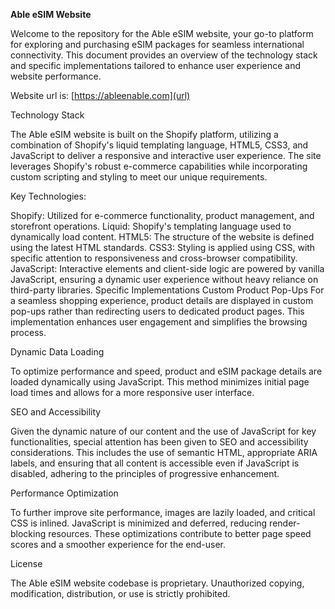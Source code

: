 **Able eSIM Website**

Welcome to the repository for the Able eSIM website, your go-to platform for exploring and purchasing eSIM packages for seamless international connectivity. This document provides an overview of the technology stack and specific implementations tailored to enhance user experience and website performance.

Website url is: [https://ableenable.com](url)


Technology Stack

The Able eSIM website is built on the Shopify platform, utilizing a combination of Shopify's liquid templating language, HTML5, CSS3, and JavaScript to deliver a responsive and interactive user experience. The site leverages Shopify's robust e-commerce capabilities while incorporating custom scripting and styling to meet our unique requirements.


Key Technologies:

Shopify: Utilized for e-commerce functionality, product management, and storefront operations.
Liquid: Shopify's templating language used to dynamically load content.
HTML5: The structure of the website is defined using the latest HTML standards.
CSS3: Styling is applied using CSS, with specific attention to responsiveness and cross-browser compatibility.
JavaScript: Interactive elements and client-side logic are powered by vanilla JavaScript, ensuring a dynamic user experience without heavy reliance on third-party libraries.
Specific Implementations
Custom Product Pop-Ups
For a seamless shopping experience, product details are displayed in custom pop-ups rather than redirecting users to dedicated product pages. This implementation enhances user engagement and simplifies the browsing process.


Dynamic Data Loading

To optimize performance and speed, product and eSIM package details are loaded dynamically using JavaScript. This method minimizes initial page load times and allows for a more responsive user interface.


SEO and Accessibility

Given the dynamic nature of our content and the use of JavaScript for key functionalities, special attention has been given to SEO and accessibility considerations. This includes the use of semantic HTML, appropriate ARIA labels, and ensuring that all content is accessible even if JavaScript is disabled, adhering to the principles of progressive enhancement.


Performance Optimization

To further improve site performance, images are lazily loaded, and critical CSS is inlined. JavaScript is minimized and deferred, reducing render-blocking resources. These optimizations contribute to better page speed scores and a smoother experience for the end-user.


License

The Able eSIM website codebase is proprietary. Unauthorized copying, modification, distribution, or use is strictly prohibited.
